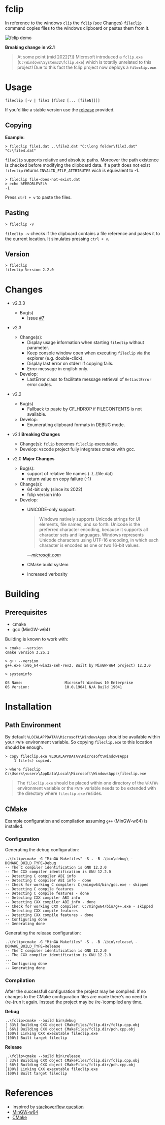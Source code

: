 # fclip

In reference to the windows `clip` the ~~`fclip`~~ (see [Changes](#changes)) `fileclip` command copies files to the windows clipboard or pastes them from it.

![fclip demo](doc/fclip-demo.gif)

**Breaking change in v2.1**

> At some point (mid 2022[?]) Microsoft introduced a `fclip.exe` (`C:\Windows\System32\fclip.exe`) which is totatlly unrelated to this project! Due to this fact the fclip project now deploys a **`fileclip.exe`**.

# Usage

    fileclip [-v | file1 [file2 [... [fileN]]]]

If you'd like a stable version use the [release](https://github.com/urbans0ft/fclip/releases)
provided.

## Copying

**Example:**

```
> fileclip file1.dat ..\file2.dat "C:\long folder\file3.dat" "C:\file4.dat"
```

`fileclip` supports relative and absolute paths. Moreover the path existence is
checked before modifying the clipboard data. If a path does not exist `fileclip`
returns `INVALID_FILE_ATTRIBUTES` wich is equivalent to -1.

```
> fileclip file-does-not-exist.dat
> echo %ERRORLEVEL%
-1
```

Press `ctrl + v` to paste the files.

## Pasting

```
> fileclip -v
```

`fileclip -v` checks if the clipboard contains a file reference and pastes it to
the current location. It simulates pressing `ctrl + v`.

## Version

```
> fileclip
fileclip Version 2.2.0
```

# Changes

- v2.3.3
	- Bug(s)
		- Issue [#7](https://github.com/urbans0ft/fclip/issues/7)
- v2.3
	- Change(s):
		- Display usage information when starting `fileclip` without parameter.
		- Keep console window open when executing `fileclip` via the explorer (e.g. double-click).
		- Display last error on stderr if copying fails.
		- Error message in english only.
	- Develop:
		- LastError class to facilitate message retrieval of `GetLastError` error codes.
- v2.2
	- Bug(s)
		- Fallback to paste by CF_HDROP if FILECONTENTS is not available.
	- Develop:
		- Enumerating clipboard formats in DEBUG mode.
- v2.1 **Breaking Changes**
	- Change(s): `fclip` becomes `fileclip` executable.
	- Develop: vscode project fully integrates cmake with gcc.

- v2.0 **Major Changes**

	- Bug(s):
		- support of relative file names (..\\..\\file.dat)
		- return value on copy failure (-1)
	- Change(s):
		- 64-bit only (since its 2022)
		- fclip version info
	- Develop:
		- UNICODE-only support:

			> Windows natively supports Unicode strings for UI elements, file names,
		  and so forth. Unicode is the preferred character encoding, because it
		  supports all character sets and languages. Windows represents Unicode
		  characters using UTF-16 encoding, in which each character is encoded as
		  one or two 16-bit values.

			_&mdash;[microsoft.com](https://learn.microsoft.com/en-us/windows/win32/learnwin32/working-with-strings)_

		- CMake build system
		- Increased verbosity

# Building

## Prerequisites

- cmake
- gcc (MinGW-w64)

Building is known to work with:

```
> cmake --version
cmake version 3.26.1

> g++ --version
g++.exe (x86_64-win32-seh-rev2, Built by MinGW-W64 project) 12.2.0

> systeminfo

OS Name:                   Microsoft Windows 10 Enterprise
OS Version:                10.0.19041 N/A Build 19041
```

# Installation

## Path Environment

By default `%LOCALAPPDATA%\Microsoft\WindowsApps` should be available within your
`PATH` environment variable. So copying `fileclip.exe` to this location should be enough.

```
> copy fileclip.exe %LOCALAPPDATA%\Microsoft\WindowsApps
    1 file(s) copied.

> where fileclip
C:\Users\<user>\AppData\Local\Microsoft\WindowsApps\fileclip.exe
```

> The `fileclip.exe` should be placed within one directory of the `%PATH%` environment
> variable or the `PATH` variable needs to be extended with the directory where `fileclip.exe`
> resides.

## CMake

Example configuration and compilation assuming `g++` (MinGW-w64) is installed.

### Configuration

Generating the debug configuration:

```
..\fclip>cmake -G "MinGW Makefiles" -S . -B .\bin\debug\ -DCMAKE_BUILD_TYPE=Debug
-- The C compiler identification is GNU 12.2.0
-- The CXX compiler identification is GNU 12.2.0
-- Detecting C compiler ABI info
-- Detecting C compiler ABI info - done
-- Check for working C compiler: C:/mingw64/bin/gcc.exe - skipped
-- Detecting C compile features
-- Detecting C compile features - done
-- Detecting CXX compiler ABI info
-- Detecting CXX compiler ABI info - done
-- Check for working CXX compiler: C:/mingw64/bin/g++.exe - skipped
-- Detecting CXX compile features
-- Detecting CXX compile features - done
-- Configuring done
-- Generating done
```

Generating the release configuration: 

```
..\fclip>cmake -G "MinGW Makefiles" -S . -B .\bin\release\ -DCMAKE_BUILD_TYPE=Release
-- The C compiler identification is GNU 12.2.0
-- The CXX compiler identification is GNU 12.2.0
...
-- Configuring done
-- Generating done
```

### Compilation

After the successfull configuration the project may be compiled. If no changes to the CMake configuration files are made
there's no need to (re-)run it again. Instead the project may be (re-)compiled any time.

**Debug**

```
..\fclip>cmake --build bin\debug
[ 33%] Building CXX object CMakeFiles/fclip.dir/fclip.cpp.obj
[ 66%] Building CXX object CMakeFiles/fclip.dir/pch.cpp.obj
[100%] Linking CXX executable fileclip.exe
[100%] Built target fileclip
```

**Release**

```
..\fclip>cmake --build bin\release
[ 33%] Building CXX object CMakeFiles/fclip.dir/fclip.cpp.obj
[ 66%] Building CXX object CMakeFiles/fclip.dir/pch.cpp.obj
[100%] Linking CXX executable fileclip.exe
[100%] Built target fileclip
```

# References
* Inspired by [stackoverflow question](https://stackoverflow.com/q/25708895/10224443)
* [MinGW-w64](https://github.com/niXman/mingw-builds-binaries/releases)
* [CMake](https://cmake.org/download/)
